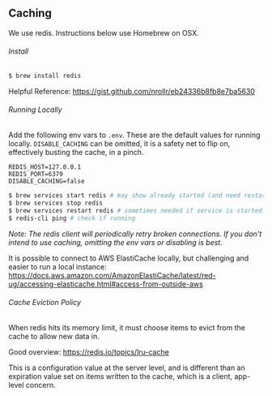 ## Caching

We use redis.  Instructions below use Homebrew on OSX.

###### Install

```sh
$ brew install redis
```

Helpful Reference:
https://gist.github.com/nrollr/eb24336b8fb8e7ba5630

###### Running Locally

Add the following env vars to `.env`.  These are the default values for running locally.
`DISABLE_CACHING` can be omitted, it is a safety net to flip on, effectively busting
the cache, in a pinch.

```
REDIS_HOST=127.0.0.1
REDIS_PORT=6379
DISABLE_CACHING=false
```

```sh
$ brew services start redis # may show already started (and need restart)
$ brew services stop redis
$ brew services restart redis # sometimes needed if service is started but the ping (below) doesn't work
$ redis-cli ping # check if running
```

_Note: The redis client will periodically retry broken connections.  If you don't intend to
use caching, omitting the env vars or disabling is best._

It is possible to connect to AWS ElastiCache locally, but challenging and easier to run a local instance:
https://docs.aws.amazon.com/AmazonElastiCache/latest/red-ug/accessing-elasticache.html#access-from-outside-aws

###### Cache Eviction Policy

When redis hits its memory limit, it must choose items to evict from the cache to allow new data in.

Good overview: https://redis.io/topics/lru-cache

This is a configuration value at the server level, and is different than an expiration value
set on items written to the cache, which is a client, app-level concern.
